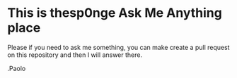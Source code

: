 # This is thesp0nge Ask Me Anything place

Please if you need to ask me something, you can make create a pull request on
this repository and then I will answer there.

.Paolo
